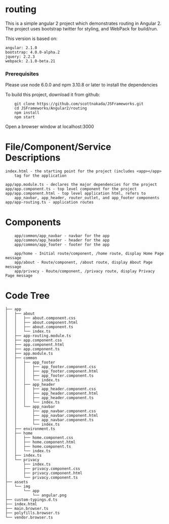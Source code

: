 # routing

This is a simple angular 2 project which demonstrates routing in Angular 2.
The project uses bootstrap twitter for styling, and WebPack for build/run.

This version is based on:
```
angular: 2.1.0
bootstrap: 4.0.0-alpha.2
jquery: 2.2.3
webpack: 2.1.0-beta.21
```

### Prerequisites

Please use node 6.0.0 and npm 3.10.8 or later to install
the dependencies

To build this project, download it from github:
```
    git clone https://github.com/scottnakada/JSFrameworks.git
    cd JSFrameworks/Angular2/routing
    npm install
    npm start
```    
Open a browser window at localhost:3000
    
File/Component/Service Descriptions
===================================
```
index.html - the starting point for the project (includes <app></app>
    tag for the application

app/app.module.ts - declares the major dependencies for the project
app/app.component.ts - top level component for the project
app/app.component.html - top level application html, refers to
    app_navbar, app_header, router_outlet, and app_footer components
app/app-routing.ts - application routes
```

Components
==========
```
    app/common/app_navbar - navbar for the app
    app/common/app_header - header for the app
    app/common/app_footer - footer for the app
    
    app/home - Initial route/component, /home route, display Home Page message
    app/about - Route/component, /about route, display About Page message
    app/privacy - Route/component, /privacy route, display Privacy Page message
```

Code Tree
=========
```
├── app
│   ├── about
│   │   ├── about.component.css
│   │   ├── about.component.html
│   │   ├── about.component.ts
│   │   └── index.ts
│   ├── app-routing.module.ts
│   ├── app.component.css
│   ├── app.component.html
│   ├── app.component.ts
│   ├── app.module.ts
│   ├── common
│   │   ├── app_footer
│   │   │   ├── app_footer.component.css
│   │   │   ├── app_footer.component.html
│   │   │   ├── app_footer.component.ts
│   │   │   └── index.ts
│   │   ├── app_header
│   │   │   ├── app_header.component.css
│   │   │   ├── app_header.component.html
│   │   │   ├── app_header.component.ts
│   │   │   └── index.ts
│   │   └── app_navbar
│   │       ├── app_navbar.component.css
│   │       ├── app_navbar.component.html
│   │       ├── app_navbar.component.ts
│   │       └── index.ts
│   ├── environment.ts
│   ├── home
│   │   ├── home.component.css
│   │   ├── home.component.html
│   │   ├── home.component.ts
│   │   └── index.ts
│   ├── index.ts
│   └── privacy
│       ├── index.ts
│       ├── privacy.component.css
│       ├── privacy.component.html
│       └── privacy.component.ts
├── assets
│   └── img
│       └── app
│           └── angular.png
├── custom-typings.d.ts
├── index.html
├── main.browser.ts
├── polyfills.browser.ts
└── vendor.browser.ts
```
